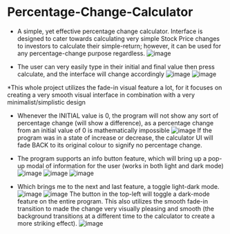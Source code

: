 # Percentage-Change-Calculator
- A simple, yet effective percentage change calculator. Interface is designed to cater towards calculating very simple Stock Price changes to investors to calculate their simple-return; however, it can be used for any percentage-change purpose regardless. 
![image](https://github.com/user-attachments/assets/69ff54a0-a368-464d-950f-668c6d8983a8)

- The user can very easily type in their initial and final value then press calculate, and the interface will change accordingly 
![image](https://github.com/user-attachments/assets/3aafdd1f-898d-4da0-992c-09ce65268e7a) ![image](https://github.com/user-attachments/assets/115ce52f-183d-44d7-af8a-23aed914920d)


*This whole project utilizes the fade-in visual feature a lot, for it focuses on creating a very smooth visual interface in combination with a very minimalist/simplistic design 

- Whenever the INITIAL value is 0, the program will not show any sort of percentage change (will show a difference), as a percentage change from an initial value of 0 is mathematically impossible 
![image](https://github.com/user-attachments/assets/ca41d93c-8c84-4910-9e6c-2a950d4ef4a1)
If the program was in a state of increase or decrease, the calculator UI will fade BACK to its original colour to signify no percentage change. 

- The program supports an info button feature, which will bring up a pop-up modal of information for the user (works in both light and dark mode) ![image](https://github.com/user-attachments/assets/51fedb59-e4cf-4fe8-8a37-250a50c56471)
  ![image](https://github.com/user-attachments/assets/2879b724-efe8-462f-89d7-9b0baa50576c) ![image](https://github.com/user-attachments/assets/52167fad-259d-45d6-88d1-fa1a13670dd8)

- Which brings me to the next and last feature, a toggle light-dark mode.
![image](https://github.com/user-attachments/assets/9adfd69a-9afa-4b79-b6b8-b7b112c608e0) ![image](https://github.com/user-attachments/assets/e5826871-7abb-43df-bf2c-4ea6f8692bb3)
The button in the top-left will toggle a dark-mode feature on the entire program. This also utilizes the smooth fade-in transition to made the change very visually pleasing and smooth (the background transitions at a different time to the calculator to create a more striking effect).
![image](https://github.com/user-attachments/assets/5f4ef123-95ff-48a0-9a2c-567528aae10e)








